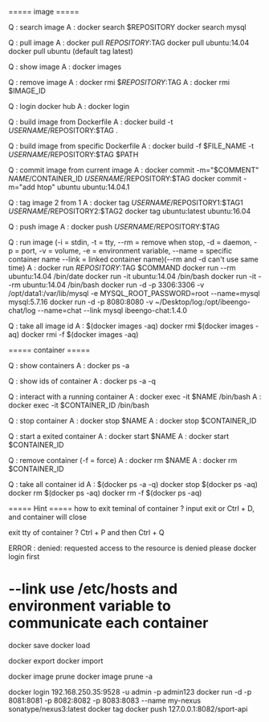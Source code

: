 ===== image =====

Q : search image
A : docker search $REPOSITORY
    docker search mysql

Q : pull image
A : docker pull $REPOSITORY:$TAG
    docker pull ubuntu:14.04
    docker pull ubuntu (default tag latest)

Q : show image
A : docker images

Q : remove image
A : docker rmi $$REPOSITORY:$TAG
A : docker rmi $IMAGE_ID

Q : login docker hub
A : docker login
	
Q : build image from Dockerfile
A : docker build -t $USERNAME/$REPOSITORY:$TAG .

Q : build image from specific Dockerfile
A : docker build -f $FILE_NAME -t $USERNAME/$REPOSITORY:$TAG $PATH

Q : commit image from current image
A : docker commit -m="$COMMENT" $NAME/$CONTAINER_ID $USERNAME/$REPOSITORY:$TAG 
    docker commit -m="add htop" ubuntu ubuntu:14.04.1

Q : tag image 2 from 1
A : docker tag $USERNAME/$REPOSITORY1:$TAG1 $USERNAME/$REPOSITORY2:$TAG2
    docker tag ubuntu:latest ubuntu:16.04

Q : push image
A : docker push $USERNAME/$REPOSITORY:$TAG

Q : run image (-i = stdin, 
               -t = tty, 
			   --rm = remove when stop, 
			   -d = daemon, 
			   -p = port, 
			   -v = volume, 
			   -e = environment variable, 
			   --name = specific container name
			   --link = linked container name)(--rm and -d can't use same time)
A : docker run $REPOSITORY:$TAG $COMMAND
    docker run --rm ubuntu:14.04 /bin/date
    docker run -it ubuntu:14.04 /bin/bash
    docker run -it --rm ubuntu:14.04 /bin/bash
	docker run -d -p 3306:3306 -v /opt/data1:/var/lib/mysql -e MYSQL_ROOT_PASSWORD=root --name=mysql mysql:5.7.16
	docker run -d -p 8080:8080 -v ~/Desktop/log:/opt/ibeengo-chat/log --name=chat --link mysql ibeengo-chat:1.4.0

Q : take all image id
A : $(docker images -aq)
    docker rmi $(docker images -aq)
	docker rmi -f $(docker images -aq)
	
===== container =====

Q : show containers
A : docker ps -a

Q : show ids of container
A : docker ps -a -q

Q : interact with a running container
A : docker exec -it $NAME /bin/bash
A : docker exec -it $CONTAINER_ID /bin/bash

Q : stop container
A : docker stop $NAME
A : docker stop $CONTAINER_ID

Q : start a exited container
A : docker start $NAME
A : docker start $CONTAINER_ID

Q : remove container (-f = force)
A : docker rm $NAME
A : docker rm $CONTAINER_ID

Q : take all container id
A : $(docker ps -a -q)
	docker stop $(docker ps -aq)
    docker rm $(docker ps -aq)
	docker rm -f $(docker ps -aq)


===== Hint =====
how to exit teminal of container ?
input exit or Ctrl + D, and container will close

exit tty of container ?
Ctrl + P and then Ctrl + Q

ERROR : denied: requested access to the resource is denied
please docker login first

--link use /etc/hosts and environment variable to communicate each container
=====
docker save
docker load

docker export
docker import

docker image prune
docker image prune -a

docker login 192.168.250.35:9528 -u admin -p admin123
docker run -d -p 8081:8081 -p 8082:8082 -p 8083:8083 --name my-nexus sonatype/nexus3:latest
docker tag 
docker push 127.0.0.1:8082/sport-api
